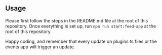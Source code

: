 ## Usage

Please first follow the steps in the README.md file at the root of this repository.
Once everything is set up, run `npm run start:feed-app` at the root of this repository.

Happy coding, and remember that every update on plugins ts files or the events app will trigger an update.
